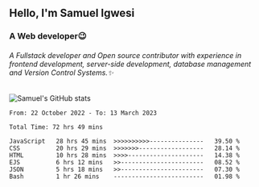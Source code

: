 ## Hello, I'm Samuel Igwesi
### A Web developer:wink:

###### A Fullstack developer and Open source contributor with experience in frontend development, server-side development, database management and Version Control Systems.:sparkles:


![Samuel's GitHub stats](https://github-readme-stats.vercel.app/api?username=SamuelIgwesi&show_icons=true&theme=radical)

<!--START_SECTION:waka-->

```text
From: 22 October 2022 - To: 13 March 2023

Total Time: 72 hrs 49 mins

JavaScript   28 hrs 45 mins  >>>>>>>>>>---------------   39.50 %
CSS          20 hrs 29 mins  >>>>>>>------------------   28.14 %
HTML         10 hrs 28 mins  >>>>---------------------   14.38 %
EJS          6 hrs 12 mins   >>-----------------------   08.52 %
JSON         5 hrs 18 mins   >>-----------------------   07.30 %
Bash         1 hr 26 mins    -------------------------   01.98 %
```

<!--END_SECTION:waka-->
